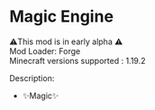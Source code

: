 # Magic Engine
⚠️This mod is in early alpha ⚠️  
Mod Loader: Forge  
Minecraft versions supported : 1.19.2 

Description:
- ✨Magic✨

